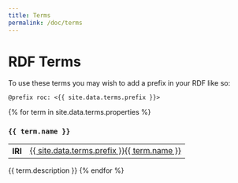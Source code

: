 ```yaml
---
title: Terms
permalink: /doc/terms
---
```


# RDF Terms

To use these terms you may wish to add a prefix in your RDF like so:

```turtle
@prefix roc: <{{ site.data.terms.prefix }}>
```

{% for term in site.data.terms.properties %}
### `{{ term.name }}`

<table class="table">
  <tbody>
    <tr>
      <th scope="row">IRI</th>
      <td>
        <a href="{{ site.data.terms.prefix }}{{ term.name }}">
          {{ site.data.terms.prefix }}{{ term.name }}
        </a>
      </td>
    </tr>
  </tbody>
</table>

{{ term.description }}
{% endfor %}
